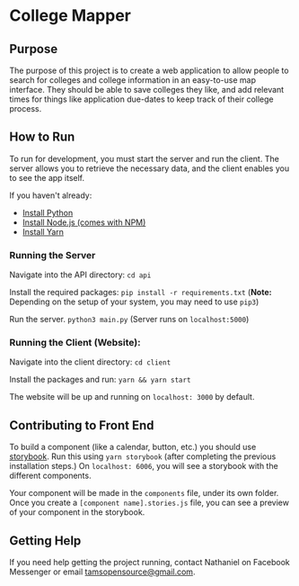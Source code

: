 # College Mapper

## Purpose
The purpose of this project is to create a web application to allow people to search for colleges and college information in an easy-to-use map interface. They should be able to save colleges they like, and add relevant times for things like application due-dates to keep track of their college process.

## How to Run

To run for development, you must start the server and run the client. The server allows you to retrieve the necessary data, and the client enables you to see the app itself.

If you haven't already:
* [Install Python](https://realpython.com/installing-python/)
* [Install Node.js (comes with NPM)](https://nodejs.org/en/download/)
* [Install Yarn](https://classic.yarnpkg.com/en/docs/install/#mac-stable)

### Running the Server
Navigate into the API directory:
` cd api 	`

Install the required packages:
`pip install -r requirements.txt`
(**Note:** Depending on the setup of your system, you may need to use `pip3`)

Run the server.
`python3 main.py`
(Server runs on `localhost:5000`)

### Running the Client (Website):
Navigate into the client directory:
`cd client`

Install the packages and run:
`yarn && yarn start`

The website will be up and running on `localhost: 3000` by default.

## Contributing to Front End
To build a component (like a calendar, button, etc.) you should use [storybook](https://storybook.js.org/docs/react/get-started/introduction). Run this using `yarn storybook` (after completing the previous installation steps.) On `localhost: 6006`, you will see a storybook with the different components.

Your component will be made in the `components` file, under its own folder. Once you create a `[component name].stories.js` file, you can see a preview of your component in the storybook.


## Getting Help
If you need help getting the project running, contact Nathaniel on Facebook Messenger or email tamsopensource@gmail.com.
